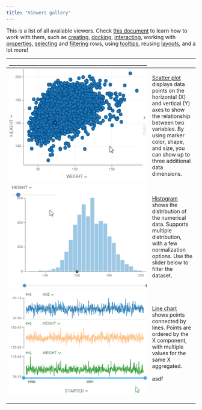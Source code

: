 ```yaml
---
title: "Viewers gallery"
---
```


This is a list of all available viewers. Check [this document](viewers/viewers.md) to learn how to 
work with them, such as [creating](viewers/viewers.md#creating), [docking](viewers/viewers.md#docking), [interacting](viewers/viewers.md#interaction),
working with [properties](viewers/viewers.md#properties), 
[selecting](viewers/viewers.md#selection) and [filtering](viewers/viewers.md#filter) rows, using [tooltips](viewers/viewers.md#row-tooltips),
reusing [layouts](viewers/viewers.md#layouts), and a lot more!

| _______________________________________________________ |                                                                                                                                                                                                                                                        |
|---------------------------------------------------------|--------------------------------------------------------------------------------------------------------------------------------------------------------------------------------------------------------------------------------------------------------|
| <img height="300" src="viewers/scatter-plot-small.gif" width="400"/>                     | [Scatter plot](viewers/scatter-plot.mdx) displays data points on the horizontal (X) and vertical (Y) axes to show the relationship between two variables. By using marker color, shape, and size, you can show up to three additional data dimensions. | 
| ![](viewers/histogram-small.gif)                        | [Histogram](viewers/histogram.md) shows the distribution of the numerical data. Supports multiple distribution, with a few normalization options. Use the slider below to filter the dataset.                                                          | 
| ![](viewers/line-chart-small.gif)                       | [Line chart](viewers/line-chart.md) shows points connected by lines. Points are ordered by the X component, with multiple values for the same X aggregated. <br/> <br/> asdf                                                                           | 
|                                                         |                                                                                                                                                                                                                                                        |
|                                                         |                                                                                                                                                                                                                                                        |
|                                                         |                                                                                                                                                                                                                                                        |


